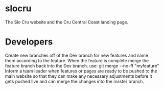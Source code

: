 slocru
======

The Slo Cru website and the Cru Central Coast landing page.


Developers
==========

Create new branches off of the Dev branch for new features and name them according to the feature.
When the feature is complete merge the feature branch back into the Dev branch.
    use: git merge --no-ff "myfeature"
Inform a team leader when features or pages are ready to be pushed to the main website so that they can make any necessary adjustments before it gets pushed live and can merge the changes into the master branch.
